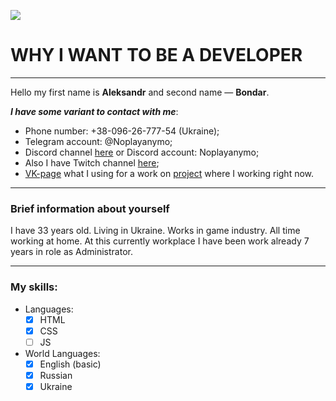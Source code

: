 ![](https://i.imgur.com/gTEnhwh.jpg)
# WHY I WANT TO BE A DEVELOPER
*********
Hello my first name is **Aleksandr** and second name — **Bondar**.

_**I have some variant to contact with me**_:
* Phone number: +38-096-26-777-54 (Ukraine);
* Telegram account: @Noplayanymo;
* Discord channel [here](https://discord.gg/SKCqkdc "Link on Discord server") or Discord account: Noplayanymo;
* Also I have Twitch channel [here](https://www.twitch.tv/noplayanymo "Link on Twich channel");
* [VK-page](https://vk.com/noplayanymo "Link on private VK-page") what I using for a work on [project](https://firestorm-servers.com/) where I working right now.
*********
### Brief information about yourself

I have 33 years old. Living in Ukraine. Works in game industry. All time working at home. At this currently workplace I have been work already 7 years in role as Administrator.
***
### My skills:
- Languages:
  - [x] HTML
  - [x] CSS
  - [ ] JS
- World Languages:
  - [x] English (basic)
  - [x] Russian
  - [x] Ukraine